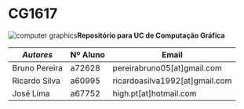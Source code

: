 # CG1617

![computer graphics][logo]**Repositório para UC de Computação Gráfica**


|*Autores*        |Nº Aluno |  Email                         |
|-----------------|---------|--------------------------------|
| Bruno Pereira   | a72628  | pereirabruno05[at]gmail.com    |
| Ricardo Silva   | a60995  | ricardoasilva1992[at]gmail.com |
| José Lima       | a67752  | high.pt[at]hotmail.com            |

[logo]:http://www.forosperu.net/data/avatars/m/227/227793.jpg?1451243621




